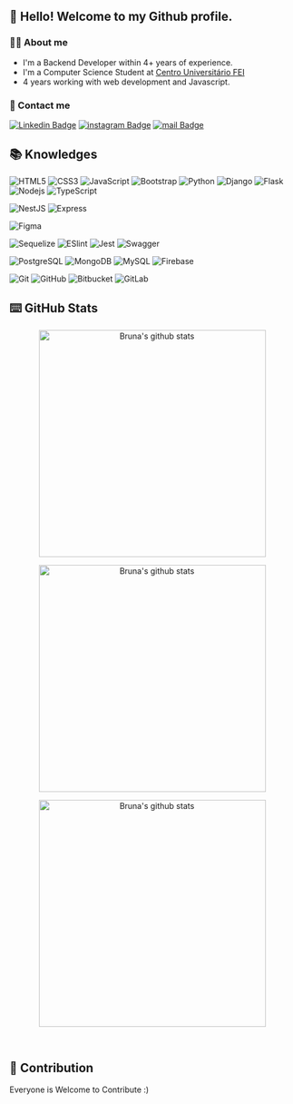 ## 👋 Hello! Welcome to my Github profile.


### 👩‍💻 About me

- I'm a Backend Developer within 4+ years of experience. 
- I'm a Computer Science Student at [Centro Universitário FEI](https://portal.fei.edu.br/)
- 4 years working with web development and Javascript.

### 📲 Contact me

[![Linkedin Badge](https://img.shields.io/badge/LinkedIn-0077B5?style=for-the-badge&logo=linkedin&logoColor=white)](https://www.linkedin.com/in/b-paz/)
[![instagram Badge](https://img.shields.io/badge/Instagram-E4405F?style=for-the-badge&logo=instagram&logoColor=white)](https://www.instagram.com/paz_bruna/)
[![mail Badge](https://img.shields.io/badge/Microsoft_Outlook-0078D4?style=for-the-badge&logo=microsoft-outlook&logoColor=white)](mailto:brunappaz@outlook.com?subject=[GitHub]%2Hello)
## 📚 Knowledges

![HTML5](https://img.shields.io/badge/-HTML5-000?style=for-the-badge&logo=html5&logoColor=E34F26)
![CSS3](https://img.shields.io/badge/-CSS3-000?style=for-the-badge&logo=css3&logoColor=1572B6)
![JavaScript](https://img.shields.io/badge/-JavaScript-000?style=for-the-badge&logo=javascript&logoColor=F7DF1E)
![Bootstrap](https://img.shields.io/badge/-Bootstrap-000?style=for-the-badge&logo=bootstrap&logoColor=7952B3)
![Python](https://img.shields.io/badge/Python-000?style=for-the-badge&logo=Python&logoColor=3776AB)
![Django](https://img.shields.io/badge/Django-000?style=for-the-badge&logo=Django&logoColor=white)
![Flask](https://img.shields.io/badge/Flask-000000?style=for-the-badge&logo=flask&logoColor=white)
![Nodejs](https://img.shields.io/badge/-Nodejs-000?style=for-the-badge&logo=Node.js&logoColor=339933)
![TypeScript](https://img.shields.io/badge/-TypeScript-000?style=for-the-badge&logo=typescript&logoColor=3178C6)

![NestJS](https://img.shields.io/badge/NestJS-000?style=for-the-badge&logo=NestJS&logoColor=E0234E)
![Express](https://img.shields.io/badge/Express-000?style=for-the-badge&logo=Express)

![Figma](https://img.shields.io/badge/-Figma-000?style=for-the-badge&logo=figma&logoColor=F24E1E)

![Sequelize](https://img.shields.io/badge/Sequelize-000?style=for-the-badge&logo=Sequelize&logoColor=52B0E7)
![ESlint](https://img.shields.io/badge/ESlint-000?style=for-the-badge&logo=ESlint&logoColor=4B32C3)
![Jest](https://img.shields.io/badge/Jest-000?style=for-the-badge&logo=Jest&logoColor=C21325)
![Swagger](https://img.shields.io/badge/Swagger-000?style=for-the-badge&logo=Swagger&logoColor=85EA2D)

![PostgreSQL](https://img.shields.io/badge/-PostgreSQL-000?style=for-the-badge&logo=postgresql&logoColor=4169E1)
![MongoDB](https://img.shields.io/badge/-MongoDB-000?style=for-the-badge&logo=mongodb&logoColor=47A248)
![MySQL](https://img.shields.io/badge/-MySQL-000?style=for-the-badge&logo=mysql&logoColor=4479A1)
![Firebase](https://img.shields.io/badge/Firebase-000?style=for-the-badge&logo=Firebase&logoColor=FFCA28)

![Git](https://img.shields.io/badge/-Git-000?style=for-the-badge&logo=git&logoColor=F05032)
![GitHub](https://img.shields.io/badge/-GitHub-000?style=for-the-badge&logo=github)
![Bitbucket](https://img.shields.io/badge/-Bitbucket-000?style=for-the-badge&logo=bitbucket&logoColor=0052CC)
![GitLab](https://img.shields.io/badge/-GitLab-000?style=for-the-badge&logo=gitlab)

## ⌨️ GitHub Stats

<center>
    <tr>
      <td>
        <p align="center"><a href="#"><img width="400px" src="https://github-readme-stats.vercel.app/api?username=PazBruna&show_icons=true&count_private=true&hide_border=true&include_all_commits=true&theme=dracula" alt="Bruna's github stats"/>
          </a></p>
       <p align="center"><a href="#"><img width="400px" src="https://github-readme-streak-stats.herokuapp.com?user=PazBruna&hide_border=true&theme=dracula"  alt="Bruna's github stats"/></a></p>
      </td>
       <td>
        <p align="center"><a href="#"><img width="400px" src="https://github-readme-stats.vercel.app/api/top-langs/?username=PazBruna&layout=compact&hide_border=true&theme=dracula" alt="Bruna's github stats"/> </a></p>
      </td>
      </tr>
</center>
<br/>

## 🤝 Contribution
Everyone is Welcome to Contribute :)
